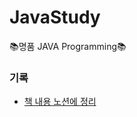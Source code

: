 # JavaStudy

📚명품 JAVA Programming📚

### 기록
- [책 내용 노션에 정리](https://majestic-chemistry-bc3.notion.site/2f0a23f53a8a4dddac174b85363ab966?pvs=4)
